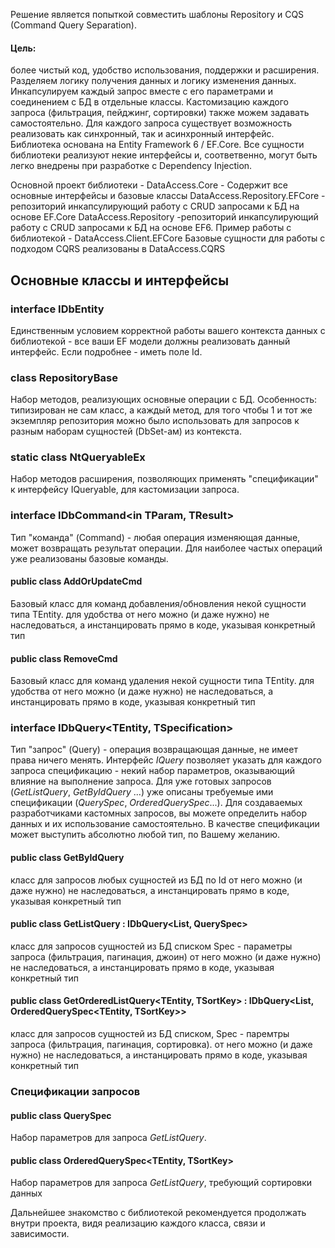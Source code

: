 Решение является попыткой совместить шаблоны Repository и CQS (Command Query Separation).

#### Цель: 
более чистый код, удобство использования, поддержки и расширения. 
Разделяем логику получения данных и логику изменения данных.
Инкапсулируем каждый запрос вместе с его параметрами и соединением с БД в отдельные классы.
Кастомизацию каждого запроса (фильтрация, пейджинг, сортировки) также можем задавать самостоятельно.
Для каждого запроса существует возможность реализовать как синхронный, так и асинхронный интерфейс.
Библиотека основана на Entity Framework 6 / EF.Core.
Все сущности библиотеки реализуют некие интерфейсы и, соответвенно, могут быть легко внедрены при разработке с Dependency Injection.

Основной проект библиотеки - DataAccess.Core - Содержит все основные интерфейсы и базовые классы
DataAccess.Repository.EFCore - репозиторий инкапсулирующий работу с CRUD запросами к БД на основе EF.Core
DataAccess.Repository -репозиторий инкапсулирующий работу с CRUD запросами к БД на основе EF6.
Пример работы с библиотекой - DataAccess.Client.EFCore
Базовые сущности для работы с подходом CQRS реализованы в DataAccess.CQRS


## Основные классы и интерфейсы

### interface IDbEntity
Единственным условием корректной работы вашего контекста данных с библиотекой - все ваши EF модели должны реализовать данный интерфейс.
Если подробнее - иметь поле Id.

### class RepositoryBase
Набор методов, реализующих основные операции с БД. 
Особенность: типизирован не сам класс, а каждый метод, для того чтобы 1 и тот же экземпляр репозитория можно было использовать
для запросов к разным наборам сущностей (DbSet-ам) из контекста.

### static class NtQueryableEx
Набор методов расширения, позволяющих применять "спецификации" к интерфейсу IQueryable, для кастомизации запроса.

### interface IDbCommand<in TParam, TResult>
Тип "команда" (Command) - любая операция изменяющая данные, может возвращать результат операции.
Для наиболее частых операций уже реализованы базовые команды.

#### public class AddOrUpdateCmd<TEntity>
Базовый класс для команд добавления/обновления некой сущности типа TEntity. для удобства
от него можно (и даже нужно) не наследоваться, а инстанцировать прямо в коде, указывая конкретный тип

#### public class RemoveCmd<TEntity>
Базовый класс для команд удаления некой сущности типа TEntity. для удобства
от него можно (и даже нужно) не наследоваться, а инстанцировать прямо в коде, указывая конкретный тип

### interface IDbQuery<TEntity, TSpecification>
Тип "запрос" (Query) - операция возвращающая данные, не имеет права ничего менять.
Интерфейс *IQuery* позволяет указать для каждого запроса спецификацию - некий набор параметров, оказывающий влияние на выполнение запроса.
Для уже готовых запросов (*GetListQuery*, *GetByIdQuery* ...) уже описаны требуемые ими спецификации (*QuerySpec*, *OrderedQuerySpec*...).
Для создаваемых разработчиками кастомных запросов, вы можете определить набор данных и их использование самостоятельно.
В качестве спецификации может выступить абсолютно любой тип, по Вашему желанию.

#### public class GetByIdQuery<TEntity>
класс для запросов любых сущностей из БД по Id
от него можно (и даже нужно) не наследоваться, а инстанцировать прямо в коде, указывая конкретный тип

#### public class GetListQuery<TEntity> : IDbQuery<List<TEntity>, QuerySpec<TEntity>> 
класс для запросов сущностей из БД списком
Spec - параметры запроса (фильтрация, пагинация, джоин)
от него можно (и даже нужно) не наследоваться, а инстанцировать прямо в коде, указывая конкретный тип

#### public class GetOrderedListQuery<TEntity, TSortKey> : IDbQuery<List<TEntity>, OrderedQuerySpec<TEntity, TSortKey>>
класс для запросов сущностей из БД списком, 
Spec - паремтры запроса (фильтрация, пагинация, сортировка). 
от него можно (и даже нужно) не наследоваться, а инстанцировать прямо в коде, указывая конкретный тип

### Спецификации запросов

#### public class QuerySpec<TEntity> 
Набор параметров для запроса *GetListQuery*.

#### public class OrderedQuerySpec<TEntity, TSortKey>
Набор параметров для запроса *GetListQuery*, требующий сортировки данных

Дальнейшее знакомство с библиотекой рекомендуется продолжать внутри проекта, видя реализацию каждого класса, связи и зависимости.
